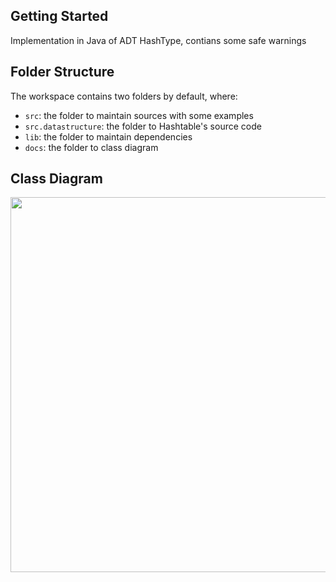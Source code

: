 ## Getting Started

Implementation in Java of ADT HashType, contians some safe warnings

## Folder Structure

The workspace contains two folders by default, where:

- `src`: the folder to maintain sources with some examples
- `src.datastructure`: the folder to Hashtable's source code
- `lib`: the folder to maintain dependencies
- `docs`: the folder to class diagram

## Class Diagram

<img src="doc/Class_Diagram" width = 600>
